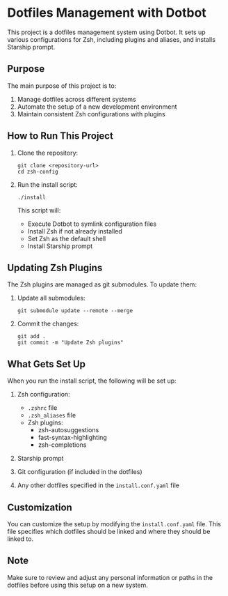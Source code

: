 # Dotfiles Management with Dotbot

This project is a dotfiles management system using Dotbot. It sets up various configurations for Zsh, including plugins and aliases, and installs Starship prompt.

## Purpose

The main purpose of this project is to:
1. Manage dotfiles across different systems
2. Automate the setup of a new development environment
3. Maintain consistent Zsh configurations with plugins

## How to Run This Project

1. Clone the repository:
   ```
   git clone <repository-url>
   cd zsh-config
   ```

2. Run the install script:
   ```
   ./install
   ```

   This script will:
   - Execute Dotbot to symlink configuration files
   - Install Zsh if not already installed
   - Set Zsh as the default shell
   - Install Starship prompt

## Updating Zsh Plugins

The Zsh plugins are managed as git submodules. To update them:

1. Update all submodules:
   ```
   git submodule update --remote --merge
   ```

2. Commit the changes:
   ```
   git add .
   git commit -m "Update Zsh plugins"
   ```

## What Gets Set Up

When you run the install script, the following will be set up:

1. Zsh configuration:
   - `.zshrc` file
   - `.zsh_aliases` file
   - Zsh plugins:
     - zsh-autosuggestions
     - fast-syntax-highlighting
     - zsh-completions

2. Starship prompt

3. Git configuration (if included in the dotfiles)

4. Any other dotfiles specified in the `install.conf.yaml` file

## Customization

You can customize the setup by modifying the `install.conf.yaml` file. This file specifies which dotfiles should be linked and where they should be linked to.

## Note

Make sure to review and adjust any personal information or paths in the dotfiles before using this setup on a new system.